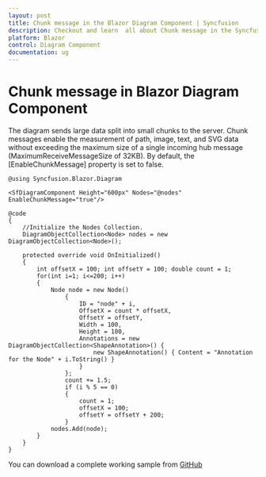 ```yaml
---
layout: post
title: Chunk message in the Blazor Diagram Component | Syncfusion
description: Checkout and learn  all about Chunk message in the Syncfusion Blazor Diagram component and much more.
platform: Blazor
control: Diagram Component
documentation: ug
---
```


# Chunk message in Blazor Diagram Component

The diagram sends large data split into small chunks to the server. Chunk messages enable the measurement of path, image, text, and SVG data without exceeding the maximum size of a single incoming hub message (MaximumReceiveMessageSize of 32KB). By default, the [EnableChunkMessage] property is set to false.

```cshtml
@using Syncfusion.Blazor.Diagram

<SfDiagramComponent Height="600px" Nodes="@nodes" EnableChunkMessage="true"/>

@code
{
    //Initialize the Nodes Collection.
    DiagramObjectCollection<Node> nodes = new DiagramObjectCollection<Node>();

    protected override void OnInitialized()
    {
        int offsetX = 100; int offsetY = 100; double count = 1;
        for(int i=1; i<=200; i++)
        {
            Node node = new Node()
                {
                    ID = "node" + i,
                    OffsetX = count * offsetX,
                    OffsetY = offsetY,
                    Width = 100,
                    Height = 100,
                    Annotations = new DiagramObjectCollection<ShapeAnnotation>() {
                        new ShapeAnnotation() { Content = "Annotation for the Node" + i.ToString() }
                    }
                };
                count += 1.5;
                if (i % 5 == 0)
                {
                    count = 1;
                    offsetX = 100;
                    offsetY = offsetY + 200;
                }
            nodes.Add(node);
        }
    }
}
```

You can download a complete working sample from [GitHub](https://github.com/SyncfusionExamples/Blazor-Diagram-Examples/tree/master/UG-Samples/)